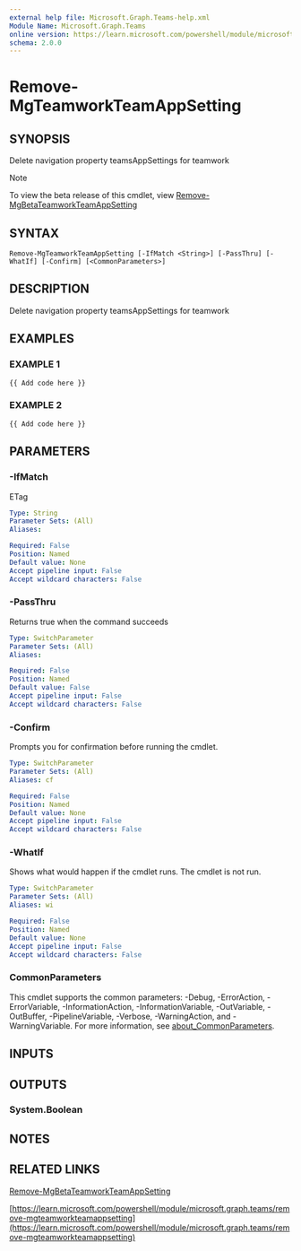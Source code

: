 ```yaml
---
external help file: Microsoft.Graph.Teams-help.xml
Module Name: Microsoft.Graph.Teams
online version: https://learn.microsoft.com/powershell/module/microsoft.graph.teams/remove-mgteamworkteamappsetting
schema: 2.0.0
---
```


# Remove-MgTeamworkTeamAppSetting

## SYNOPSIS
Delete navigation property teamsAppSettings for teamwork

> [!NOTE]
> To view the beta release of this cmdlet, view [Remove-MgBetaTeamworkTeamAppSetting](/powershell/module/Microsoft.Graph.Beta.Teams/Remove-MgBetaTeamworkTeamAppSetting?view=graph-powershell-beta)

## SYNTAX

```
Remove-MgTeamworkTeamAppSetting [-IfMatch <String>] [-PassThru] [-WhatIf] [-Confirm] [<CommonParameters>]
```

## DESCRIPTION
Delete navigation property teamsAppSettings for teamwork

## EXAMPLES

### EXAMPLE 1
```
{{ Add code here }}
```

### EXAMPLE 2
```
{{ Add code here }}
```

## PARAMETERS

### -IfMatch
ETag

```yaml
Type: String
Parameter Sets: (All)
Aliases:

Required: False
Position: Named
Default value: None
Accept pipeline input: False
Accept wildcard characters: False
```

### -PassThru
Returns true when the command succeeds

```yaml
Type: SwitchParameter
Parameter Sets: (All)
Aliases:

Required: False
Position: Named
Default value: False
Accept pipeline input: False
Accept wildcard characters: False
```

### -Confirm
Prompts you for confirmation before running the cmdlet.

```yaml
Type: SwitchParameter
Parameter Sets: (All)
Aliases: cf

Required: False
Position: Named
Default value: None
Accept pipeline input: False
Accept wildcard characters: False
```

### -WhatIf
Shows what would happen if the cmdlet runs.
The cmdlet is not run.

```yaml
Type: SwitchParameter
Parameter Sets: (All)
Aliases: wi

Required: False
Position: Named
Default value: None
Accept pipeline input: False
Accept wildcard characters: False
```

### CommonParameters
This cmdlet supports the common parameters: -Debug, -ErrorAction, -ErrorVariable, -InformationAction, -InformationVariable, -OutVariable, -OutBuffer, -PipelineVariable, -Verbose, -WarningAction, and -WarningVariable. For more information, see [about_CommonParameters](http://go.microsoft.com/fwlink/?LinkID=113216).

## INPUTS

## OUTPUTS

### System.Boolean
## NOTES

## RELATED LINKS
[Remove-MgBetaTeamworkTeamAppSetting](/powershell/module/Microsoft.Graph.Beta.Teams/Remove-MgBetaTeamworkTeamAppSetting?view=graph-powershell-beta)

[https://learn.microsoft.com/powershell/module/microsoft.graph.teams/remove-mgteamworkteamappsetting](https://learn.microsoft.com/powershell/module/microsoft.graph.teams/remove-mgteamworkteamappsetting)


